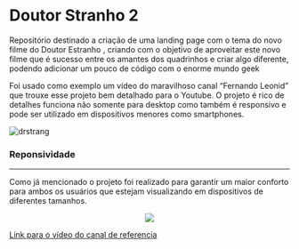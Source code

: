 <h1>Doutor Stranho 2</h1>
<p>Repositório destinado a criação de uma landing page com o tema do novo filme do Doutor Estranho , criando com o objetivo de aproveitar este novo filme que é sucesso entre os amantes dos quadrinhos e criar algo diferente, podendo adicionar um pouco de código com o enorme mundo geek </p>
<p>Foi usado como exemplo um vídeo do maravilhoso canal “Fernando Leonid” que trouxe esse projeto bem detalhado para o Youtube. O projeto é rico de detalhes funciona não somente para desktop como também é responsivo e pode ser utilizado em dispositivos menores como smartphones.</p>

![drstrang](https://user-images.githubusercontent.com/85044936/168625421-90eb827c-bc58-491d-9ee1-3a5695948f84.gif)
<br>


<h3>Reponsividade</h3>
<hr>
<p>Como já mencionado o projeto foi realizado para garantir um maior conforto para ambos os usuários que estejam visualizando em dispositivos de diferentes tamanhos. </p>
<div align="center">
<img src="https://user-images.githubusercontent.com/85044936/168625474-ea62fcb7-4a04-4fa2-a746-eea842509731.gif"/>
</div
  
 <br>
  
  <a href="https://www.youtube.com/watch?v=24G8dGNUsXM&t=5498s">Link para o vídeo do canal de referencia</a>
